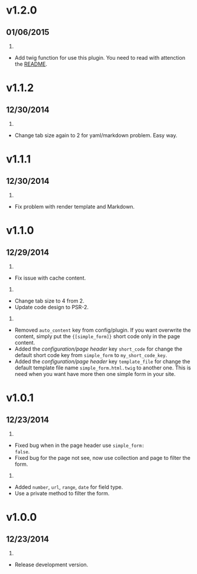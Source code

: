 # v1.2.0
## 01/06/2015

1. [](#new)
  * Add twig function for use this plugin. You need to read with attenction the [README](README.md).

# v1.1.2
## 12/30/2014

1. [](#improved)
  * Change tab size again to 2 for yaml/markdown problem. Easy way.

# v1.1.1
## 12/30/2014

1. [](#bugfix)
  * Fix problem with render template and Markdown.

# v1.1.0
## 12/29/2014

1. [](#bugfix)
  * Fix issue with cache content.

1. [](#improved)
  * Change tab size to 4 from 2.
  * Update code design to PSR-2.

1. [](#new)
  * Removed <code>auto_content</code> key from config/plugin. If you want overwrite the content, simply put the <code>{[simple_form]}</code> short code only in the page content.
  * Added the _configuration/page header_ key <code>short_code</code> for change the default short code key from <code>simple_form</code> to <code>my_short_code_key</code>.
  * Added the _configuration/page header_ key <code>template_file</code> for change the default template file name <code>simple_form.html.twig</code> to another one. This is need when you want have more then one simple form in your site.

# v1.0.1
## 12/23/2014

1. [](#bugfix)
  * Fixed bug when in the page header use <code>simple_form: false</code>.
  * Fixed bug for the page not see, now use collection and page to filter the form.

1. [](#improved)
  * Added <code>number</code>, <code>url</code>, <code>range</code>, <code>date</code> for field type.
  * Use a private method to filter the form.

# v1.0.0
## 12/23/2014

1. [](#new)
  * Release development version.
